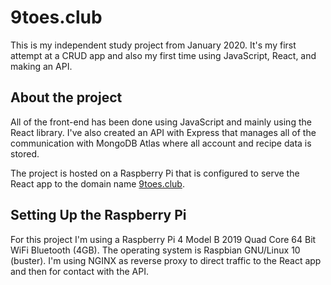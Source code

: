 # 9toes.club

This is my independent study project from January 2020. It's my first attempt at a CRUD app and also my first time using JavaScript, React, and making an API.

## About the project

All of the front-end has been done using JavaScript and mainly using the React library. I've also created an API with Express that manages all of the communication with MongoDB Atlas where all account and recipe data is stored.

The project is hosted on a Raspberry Pi that is configured to serve the React app to the domain name [9toes.club](http://9toes.club).

## Setting Up the Raspberry Pi

For this project I'm using a Raspberry Pi 4 Model B 2019 Quad Core 64 Bit WiFi Bluetooth (4GB). The operating system is Raspbian GNU/Linux 10 (buster). I'm using NGINX as reverse proxy to direct traffic to the React app and then for contact with the API.

